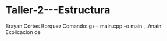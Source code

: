 # Taller-2---Estructura
Brayan Cortes Borquez
Comando:  g++ main.cpp -o main , ./main
Explicacion de 
